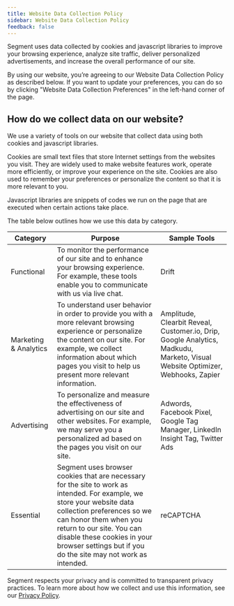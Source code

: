 ```yaml
---
title: Website Data Collection Policy
sidebar: Website Data Collection Policy
feedback: false
---
```


Segment uses data collected by cookies and javascript libraries to improve your browsing experience, analyze site traffic, deliver personalized advertisements, and increase the overall performance of our site.

By using our website, you’re agreeing to our Website Data Collection Policy as described below. If you want to update your preferences, you can do so by clicking "Website Data Collection Preferences" in the left-hand corner of the page.

## How do we collect data on our website?

We use a variety of tools on our website that collect data using both cookies and javascript libraries.

Cookies are small text files that store Internet settings from the websites you visit. They are widely used to make website features work, operate more efficiently, or improve your experience on the site. Cookies are also used to remember your preferences or personalize the content so that it is more relevant to you.

Javascript libraries are snippets of codes we run on the page that are executed when certain actions take place.

The table below outlines how we use this data by category.

| Category   |      Purpose      |  Sample Tools |
|----------|-------------|------|
| Functional |  To monitor the performance of our site and to enhance your browsing experience. For example, these tools enable you to communicate with us via live chat. | Drift |
| Marketing & Analytics |    To understand user behavior in order to provide you with a more relevant browsing experience or personalize the content on our site. For example, we collect information about which pages you visit to help us present more relevant information.   |   Amplitude, Clearbit Reveal, Customer.io, Drip, Google Analytics, Madkudu, Marketo, Visual Website Optimizer, Webhooks, Zapier |
| Advertising | To personalize and measure the effectiveness of advertising on our site and other websites. For example, we may serve you a personalized ad based on the pages you visit on our site. | Adwords, Facebook Pixel, Google Tag Manager, LinkedIn Insight Tag, Twitter Ads |
| Essential | Segment uses browser cookies that are necessary for the site to work as intended. For example, we store your website data collection preferences so we can honor them when you return to our site. You can disable these cookies in your browser settings but if you do the site may not work as intended. | reCAPTCHA |

Segment respects your privacy and is committed to transparent privacy practices. To learn more about how we collect and use this information, see our [Privacy Policy](https://segment.com/docs/legal/privacy-04-2018/).
